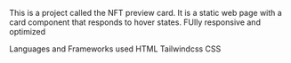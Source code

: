 This is a project called the NFT preview card.
It is a static web page with a card component that responds to hover states.
FUlly responsive and optimized

Languages and Frameworks used
HTML
Tailwindcss
CSS
